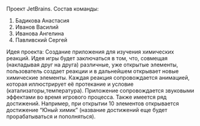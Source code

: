 Проект JetBrains. 
Состав команды:
1. Бадикова Анастасия 
2. Иванов Василий
3. Иванова Ангелина 
4. Павливский Сергей


Идея проекта:
Создание приложения для изучения химических реакций. Идея игры будет заключаться в том,
что, совмещая (накладывая друг на друга) различные, уже открытые элементы, пользователь создает 
реакции и в дальнейшем открывает новые химические элементы. Каждая реакция сопровождается анимацией,
которая иллюстрирует её протекание и условие (катализаторы,температура). 
Приложение сопровождается звуковыми эффектами во время игрового процесса. Также имеется ряд достижений. 
Например, при открытии 10 элементов открывается достижение “Юный химик”
(название достижений еще будет прорабатываться и пополняться).




